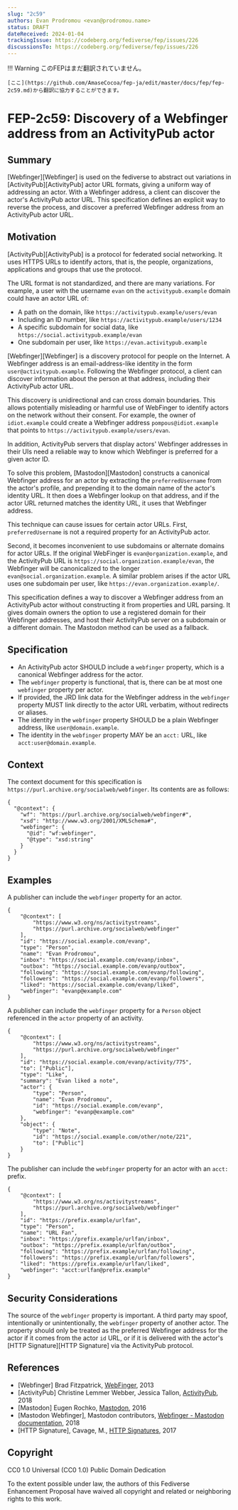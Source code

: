 ```yaml
---
slug: "2c59"
authors: Evan Prodromou <evan@prodromou.name>
status: DRAFT
dateReceived: 2024-01-04
trackingIssue: https://codeberg.org/fediverse/fep/issues/226
discussionsTo: https://codeberg.org/fediverse/fep/issues/226
---
```

!!! Warning
    このFEPはまだ翻訳されていません。

    [ここ](https://github.com/AmaseCocoa/fep-ja/edit/master/docs/fep/fep-2c59.md)から翻訳に協力することができます。
# FEP-2c59: Discovery of a Webfinger address from an ActivityPub actor

## Summary

[Webfinger][Webfinger] is used on the fediverse to abstract out variations in [ActivityPub][ActivityPub] actor URL formats, giving a uniform way of addressing an actor. With a Webfinger address, a client can discover the actor's ActivityPub actor URL. This specification defines an explicit way to reverse the process, and discover a preferred Webfinger address from an ActivityPub actor URL.

## Motivation

[ActivityPub][ActivityPub] is a protocol for federated social networking. It uses HTTPS URLs to identify actors, that is, the people, organizations, applications and groups that use the protocol.

The URL format is not standardized, and there are many variations. For example, a user with the username `evan` on the `activitypub.example` domain could have an actor URL of:

- A path on the domain, like `https://activitypub.example/users/evan`
- Including an ID number, like `https://activitypub.example/users/1234`
- A specific subdomain for social data, like `https://social.activitypub.example/evan`
- One subdomain per user, like `https://evan.activitypub.example`

[Webfinger][Webfinger] is a discovery protocol for people on the Internet. A Webfinger address is an email-address-like identity in the form `user@activitypub.example`. Following the Webfinger protocol, a client can discover information about the person at that address, including their ActivityPub actor URL.

This discovery is unidirectional and can cross domain boundaries. This allows potentially misleading or harmful use of WebFinger to identify actors on the network without their consent. For example, the owner of `idiot.example` could create a Webfinger address `pompous@idiot.example` that points to `https://activitypub.example/users/evan`.

In addition, ActivityPub servers that display actors' Webfinger addresses in their UIs need a reliable way to know which Webfinger is preferred for a given actor ID.

To solve this problem, [Mastodon][Mastodon] constructs a canonical Webfinger address for an actor by extracting the `preferredUsername` from the actor's profile, and prepending it to the domain name of the actor's identity URL. It then does a Webfinger lookup on that address, and if the actor URL returned matches the identity URL, it uses that Webfinger address.

This technique can cause issues for certain actor URLs. First, `preferredUsername` is not a required property for an ActivityPub actor.

Second, it becomes inconvenient to use subdomains or alternate domains for actor URLs. If the original WebFinger is `evan@organization.example`, and the ActivityPub URL is `https://social.organization.example/evan`, the Webfinger will be canonicalized to the longer `evan@social.organization.example`. A similar problem arises if the actor URL uses one subdomain per user, like `https://evan.organization.example/`.

This specification defines a way to discover a Webfinger address from an ActivityPub actor without constructing it from properties and URL parsing. It gives domain owners the option to use a registered domain for their Webfinger addresses, and host their ActivityPub server on a subdomain or a different domain. The Mastodon method can be used as a fallback.

## Specification

- An ActivityPub actor SHOULD include a `webfinger` property, which is a canonical Webfinger address for the actor.
- The `webfinger` property is functional, that is, there can be at most one `webfinger` property per actor.
- If provided, the JRD link data for the Webfinger address in the `webfinger` property MUST link directly to the actor URL verbatim, without redirects or aliases.
- The identity in the `webfinger` property SHOULD be a plain Webfinger address, like `user@domain.example`.
- The identity in the `webfinger` property MAY be an `acct:` URL, like `acct:user@domain.example`.

## Context

The context document for this specification is `https://purl.archive.org/socialweb/webfinger`. Its contents are as follows:

```
{
  "@context": {
    "wf": "https://purl.archive.org/socialweb/webfinger#",
    "xsd": "http://www.w3.org/2001/XMLSchema#",
    "webfinger": {
      "@id": "wf:webfinger",
      "@type": "xsd:string"
    }
  }
}
```

## Examples

A publisher can include the `webfinger` property for an actor.

```
{
    "@context": [
        "https://www.w3.org/ns/activitystreams",
        "https://purl.archive.org/socialweb/webfinger"
    ],
    "id": "https://social.example.com/evanp",
    "type": "Person",
    "name": "Evan Prodromou",
    "inbox": "https://social.example.com/evanp/inbox",
    "outbox": "https://social.example.com/evanp/outbox",
    "following": "https://social.example.com/evanp/following",
    "followers": "https://social.example.com/evanp/followers",
    "liked": "https://social.example.com/evanp/liked",
    "webfinger": "evanp@example.com"
}
```

A publisher can include the `webfinger` property for a `Person` object
referenced in the `actor` property of an activity.

```
{
    "@context": [
        "https://www.w3.org/ns/activitystreams",
        "https://purl.archive.org/socialweb/webfinger"
    ],
    "id": "https://social.example.com/evanp/activity/775",
    "to": ["Public"],
    "type": "Like",
    "summary": "Evan liked a note",
    "actor": {
        "type": "Person",
        "name": "Evan Prodromou",
        "id": "https://social.example.com/evanp",
        "webfinger": "evanp@example.com"
    },
    "object": {
        "type": "Note",
        "id": "https://social.example.com/other/note/221",
        "to": ["Public"]
    }
}
```

The publisher can include the `webfinger` property for an actor with an `acct:` prefix.

```
{
    "@context": [
        "https://www.w3.org/ns/activitystreams",
        "https://purl.archive.org/socialweb/webfinger"
    ],
    "id": "https://prefix.example/urlfan",
    "type": "Person",
    "name": "URL Fan",
    "inbox": "https://prefix.example/urlfan/inbox",
    "outbox": "https://prefix.example/urlfan/outbox",
    "following": "https://prefix.example/urlfan/following",
    "followers": "https://prefix.example/urlfan/followers",
    "liked": "https://prefix.example/urlfan/liked",
    "webfinger": "acct:urlfan@prefix.example"
}
```

## Security Considerations

The source of the `webfinger` property is important. A third party may spoof, intentionally or unintentionally, the `webfinger` property of another actor. The property should only be treated as the preferred Webfinger address for the actor if it comes from the actor `id` URL, or if it is delivered with the actor's [HTTP Signature][HTTP Signature] via the ActivityPub protocol.

## References

- [Webfinger] Brad Fitzpatrick, [WebFinger](https://tools.ietf.org/html/rfc7033), 2013
- [ActivityPub] Christine Lemmer Webber, Jessica Tallon, [ActivityPub](https://www.w3.org/TR/activitypub/), 2018
- [Mastodon] Eugen Rochko, [Mastodon](https://joinmastodon.org/), 2016
- [Mastodon Webfinger], Mastodon contributors, [Webfinger - Mastodon documentation](https://docs.joinmastodon.org/spec/webfinger/), 2018
- [HTTP Signature], Cavage, M., [HTTP Signatures](https://tools.ietf.org/html/draft-cavage-http-signatures-10), 2017

## Copyright

CC0 1.0 Universal (CC0 1.0) Public Domain Dedication

To the extent possible under law, the authors of this Fediverse Enhancement Proposal have waived all copyright and related or neighboring rights to this work.
